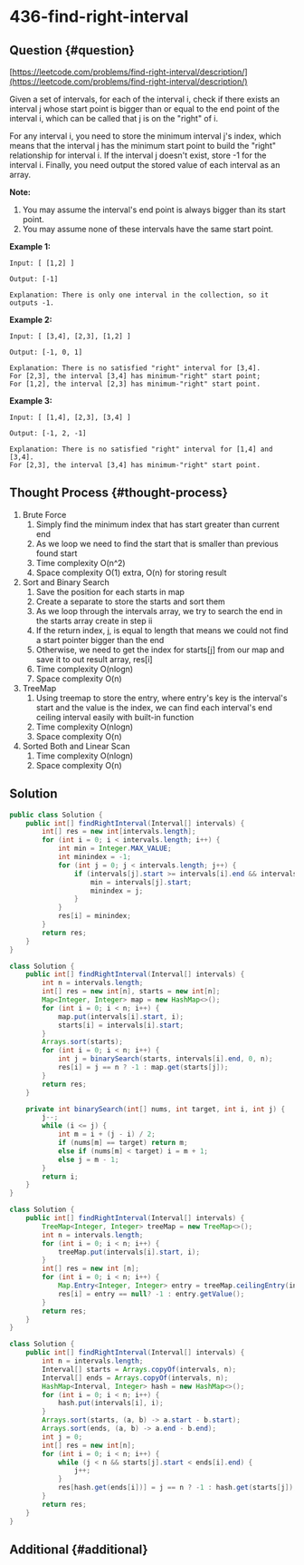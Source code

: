 # 436-find-right-interval

## Question {#question}

[https://leetcode.com/problems/find-right-interval/description/](https://leetcode.com/problems/find-right-interval/description/)

Given a set of intervals, for each of the interval i, check if there exists an interval j whose start point is bigger than or equal to the end point of the interval i, which can be called that j is on the "right" of i.

For any interval i, you need to store the minimum interval j's index, which means that the interval j has the minimum start point to build the "right" relationship for interval i. If the interval j doesn't exist, store -1 for the interval i. Finally, you need output the stored value of each interval as an array.

**Note:**

1. You may assume the interval's end point is always bigger than its start point.
2. You may assume none of these intervals have the same start point.

**Example 1:**

```text
Input: [ [1,2] ]

Output: [-1]

Explanation: There is only one interval in the collection, so it outputs -1.
```

**Example 2:**

```text
Input: [ [3,4], [2,3], [1,2] ]

Output: [-1, 0, 1]

Explanation: There is no satisfied "right" interval for [3,4].
For [2,3], the interval [3,4] has minimum-"right" start point;
For [1,2], the interval [2,3] has minimum-"right" start point.
```

**Example 3:**

```text
Input: [ [1,4], [2,3], [3,4] ]

Output: [-1, 2, -1]

Explanation: There is no satisfied "right" interval for [1,4] and [3,4].
For [2,3], the interval [3,4] has minimum-"right" start point.
```

## Thought Process {#thought-process}

1. Brute Force
   1. Simply find the minimum index that has start greater than current end
   2. As we loop we need to find the start that is smaller than previous found start
   3. Time complexity O\(n^2\)
   4. Space complexity O\(1\) extra, O\(n\) for storing result
2. Sort and Binary Search
   1. Save the position for each starts in map
   2. Create a separate to store the starts and sort them
   3. As we loop through the intervals array, we try to search the end in the starts array create in step ii
   4. If the return index, j, is equal to length that means we could not find a start pointer bigger than the end
   5. Otherwise, we need to get the index for starts\[j\] from our map and save it to out result array, res\[i\]
   6. Time complexity O\(nlogn\)
   7. Space complexity O\(n\)
3. TreeMap
   1. Using treemap to store the entry, where entry's key is the interval's start and the value is the index, we can find each interval's end ceiling interval easily with built-in function
   2. Time complexity O\(nlogn\)
   3. Space complexity O\(n\)
4. Sorted Both and Linear Scan
   1. Time complexity O\(nlogn\)
   2. Space complexity O\(n\)

## Solution

```java
public class Solution {
    public int[] findRightInterval(Interval[] intervals) {
        int[] res = new int[intervals.length];
        for (int i = 0; i < intervals.length; i++) {
            int min = Integer.MAX_VALUE;
            int minindex = -1;
            for (int j = 0; j < intervals.length; j++) {
                if (intervals[j].start >= intervals[i].end && intervals[j].start < min) {
                    min = intervals[j].start;
                    minindex = j;
                }
            }
            res[i] = minindex;
        }
        return res;
    }
}
```

```java
class Solution {
    public int[] findRightInterval(Interval[] intervals) {
        int n = intervals.length;
        int[] res = new int[n], starts = new int[n];
        Map<Integer, Integer> map = new HashMap<>();
        for (int i = 0; i < n; i++) {
            map.put(intervals[i].start, i);
            starts[i] = intervals[i].start;
        }
        Arrays.sort(starts);
        for (int i = 0; i < n; i++) {
            int j = binarySearch(starts, intervals[i].end, 0, n);
            res[i] = j == n ? -1 : map.get(starts[j]);
        }
        return res;
    }

    private int binarySearch(int[] nums, int target, int i, int j) {
        j--;
        while (i <= j) {
            int m = i + (j - i) / 2;
            if (nums[m] == target) return m;
            else if (nums[m] < target) i = m + 1;
            else j = m - 1;
        }
        return i;
    }
}
```

```java
class Solution {
    public int[] findRightInterval(Interval[] intervals) {
        TreeMap<Integer, Integer> treeMap = new TreeMap<>();
        int n = intervals.length;
        for (int i = 0; i < n; i++) {
            treeMap.put(intervals[i].start, i);
        }
        int[] res = new int [n];
        for (int i = 0; i < n; i++) {
            Map.Entry<Integer, Integer> entry = treeMap.ceilingEntry(intervals[i].end);
            res[i] = entry == null? -1 : entry.getValue();
        }
        return res;
    }
}
```

```java
class Solution {
    public int[] findRightInterval(Interval[] intervals) {
        int n = intervals.length;
        Interval[] starts = Arrays.copyOf(intervals, n);
        Interval[] ends = Arrays.copyOf(intervals, n);
        HashMap<Interval, Integer> hash = new HashMap<>();
        for (int i = 0; i < n; i++) {
            hash.put(intervals[i], i);
        }
        Arrays.sort(starts, (a, b) -> a.start - b.start);
        Arrays.sort(ends, (a, b) -> a.end - b.end);
        int j = 0;
        int[] res = new int[n];
        for (int i = 0; i < n; i++) {
            while (j < n && starts[j].start < ends[i].end) {
                j++;
            }
            res[hash.get(ends[i])] = j == n ? -1 : hash.get(starts[j]);
        }
        return res;
    }
}
```

## Additional {#additional}

